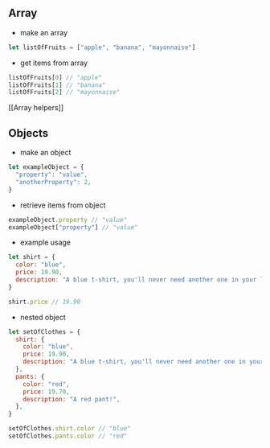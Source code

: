 ## Array
- make an array
```js
let listOfFruits = ["apple", "banana", "mayonnaise"]
```

- get items from array
```js
listOfFruits[0] // "apple"
listOfFruits[1] // "banana"
listOfFruits[2] // "mayonnaise"
```

[[Array helpers]]

## Objects
- make an object
```js
let exampleObject = {
  "property": "value",
  "anotherProperty": 2,
}
```

- retrieve items from object

```js
exampleObject.property // "value"
exampleObject["property"] // "value"
```

- example usage
```js
let shirt = {
  color: "blue",
  price: 19.90,
  description: "A blue t-shirt, you'll never need another one in your life!",
}

shirt.price // 19.90
```

- nested object
```js
let setOfClothes = {
  shirt: {
    color: "blue",
    price: 19.90,
    description: "A blue t-shirt, you'll never need another one in your life!",
  },
  pants: {
    color: "red",
    price: 19.70,
    description: "A red pant!",
  },
}

setOfClothes.shirt.color // "blue"
setOfClothes.pants.color // "red"
```